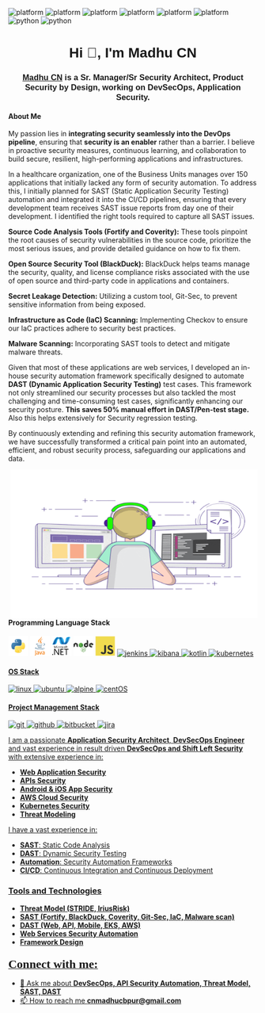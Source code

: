 ![platform](https://img.shields.io/badge/Threat%20Model-STRIDE,%20IriusRisk-yellow)
![platform](https://img.shields.io/badge/Proxy-OWASP%20ZAP,%20Burpsuite-green)
![platform](https://img.shields.io/badge/Mobile%20Security-MobSF,%20frida-green)
![platform](https://img.shields.io/badge/Platform-Xcode-Blue)
![platform](https://img.shields.io/badge/EKS-kubescape,%20kubebench-orange)
![platform](https://img.shields.io/static/v1?label=Platform&message=OS:%20Windows%20/%20Linux&color=yellow)
![python](https://img.shields.io/badge/python-green.svg?logo=python&labelColor=yellow)
![python](https://img.shields.io/badge/Java-orange.svg?logo=oracle&labelColor=green)


<!-- Header Section -->
<h1 align="center"><font face="Arial">Hi 👋, I'm Madhu CN </font></h1>
<h3 align="center"><font face="Arial"><a href="https://www.linkedin.com/in/madhu-cn-40b88433/" target="_blank" rel="noreferrer">Madhu CN</a> is a Sr. Manager/Sr Security Architect, Product Security by Design, working on DevSecOps, Application Security.</font></h3>

#### About Me
My passion lies in **integrating security seamlessly into the DevOps pipeline**, ensuring that **security is an enabler** rather than a barrier. I believe in proactive security measures, continuous learning, and collaboration to build secure, resilient, high-performing applications and infrastructures.

In a healthcare organization, one of the Business Units manages over 150 applications that initially lacked any form of security automation. To address this, I initially planned for SAST (Static Application Security Testing) automation and integrated it into the CI/CD pipelines, ensuring that every development team receives SAST issue reports from day one of their development. I identified the right tools required to capture all SAST issues.

**Source Code Analysis Tools (Fortify and Coverity):**
These tools pinpoint the root causes of security vulnerabilities in the source code, prioritize the most serious issues, and provide detailed guidance on how to fix them.

**Open Source Security Tool (BlackDuck):**
BlackDuck helps teams manage the security, quality, and license compliance risks associated with the use of open source and third-party code in applications and containers.

**Secret Leakage Detection:**
Utilizing a custom tool, Git-Sec, to prevent sensitive information from being exposed.

**Infrastructure as Code (IaC) Scanning:**
Implementing Checkov to ensure our IaC practices adhere to security best practices.

**Malware Scanning:**
Incorporating SAST tools to detect and mitigate malware threats.

Given that most of these applications are web services, I developed an in-house security automation framework specifically designed to automate **DAST (Dynamic Application Security Testing)** test cases. This framework not only streamlined our security processes but also tackled the most challenging and time-consuming test cases, significantly enhancing our security posture. **This saves 50% manual effort in DAST/Pen-test stage.** Also this helps extensively for Security regression testing.

By continuously extending and refining this security automation framework, we have successfully transformed a critical pain point into an automated, efficient, and robust security process, safeguarding our applications and data.

<!-- GIF -->
<img align="right" height="300" width="500" src="https://raw.githubusercontent.com/mikonoid/mikonoid/main/images/gifs/coder3.gif" />

#### Programming Language Stack
<p align="left"><img src="https://raw.githubusercontent.com/github/explore/80688e429a7d4ef2fca1e82350fe8e3517d3494d/topics/python/python.png" alt="python" title="python" width="40" height="40"/> <img src="https://raw.githubusercontent.com/github/explore/80688e429a7d4ef2fca1e82350fe8e3517d3494d/topics/java/java.png" alt="java" title="java8" width="40" height="40"/> <img src="https://raw.githubusercontent.com/devicons/devicon/master/icons/dot-net/dot-net-original-wordmark.svg" alt="dotnet" width="40" height="40"/>  <img src="https://raw.githubusercontent.com/devicons/devicon/master/icons/nodejs/nodejs-original-wordmark.svg" alt="nodejs" width="40" height="40"/> <img src="https://raw.githubusercontent.com/devicons/devicon/master/icons/javascript/javascript-original.svg" alt="javascript" width="40" height="40"/> </a> <a href="https://www.jenkins.io" target="_blank" rel="noreferrer"> <img src="https://www.vectorlogo.zone/logos/jenkins/jenkins-icon.svg" alt="jenkins" width="40" height="40"/> </a> <a href="https://www.elastic.co/kibana" target="_blank" rel="noreferrer"> <img src="https://www.vectorlogo.zone/logos/elasticco_kibana/elasticco_kibana-icon.svg" alt="kibana" width="40" height="40"/> </a> <a href="https://kotlinlang.org" target="_blank" rel="noreferrer"> <img src="https://www.vectorlogo.zone/logos/kotlinlang/kotlinlang-icon.svg" alt="kotlin" width="40" height="40"/> </a> <a href="https://kubernetes.io" target="_blank" rel="noreferrer"> <img src="https://www.vectorlogo.zone/logos/kubernetes/kubernetes-icon.svg" alt="kubernetes" width="40" height="40"/> </p>

#### OS Stack
<p align="left"><img src="https://brandlogos.net/wp-content/uploads/2020/03/Linux-logo.png" alt="linux" title="linux" width="40" height="40"/>  <img src="https://www.vectorlogo.zone/logos/ubuntu/ubuntu-icon.svg" alt="ubuntu" title="ubuntu" width="40" height="40"/>  <img src="https://www.vectorlogo.zone/logos/alpinelinux/alpinelinux-icon.svg" alt="alpine" title="alpine" width="40" height="40"/> <img src="https://www.vectorlogo.zone/logos/centos/centos-icon.svg" alt="centOS" title="centOS" width="40" height="40"/> </p>

#### Project Management Stack
<p align="left"><img src="https://www.vectorlogo.zone/logos/git-scm/git-scm-icon.svg" alt="git" title="git" width="40" height="40"/>  <img src="https://www.vectorlogo.zone/logos/github/github-icon.svg" alt="github" title="github" width="40" height="40"/> <img src="https://www.vectorlogo.zone/logos/bitbucket/bitbucket-icon.svg" alt="bitbucket" title="bitbucket" width="40" height="40"/>  <img src="https://www.vectorlogo.zone/logos/atlassian_jira/atlassian_jira-icon.svg" alt="jira" title="jira" width="40" height="40"/> </p>

I am a passionate **Application Security Architect**, **DevSecOps Engineer** and  vast experience in result driven **DevSecOps and Shift Left Security** with extensive experience in:

- **Web Application Security**
- **APIs Security**
- **Android & iOS App Security**
- **AWS Cloud Security**
- **Kubernetes Security**
- **Threat Modeling**

I have a vast experience in:

- **SAST**: Static Code Analysis
- **DAST**: Dynamic Security Testing
- **Automation**: Security Automation Frameworks
- **CI/CD**: Continuous Integration and Continuous Deployment

### Tools and Technologies

- **Threat Model (STRIDE, IriusRisk)**
- **SAST (Fortify, BlackDuck, Coverity, Git-Sec, IaC, Malware scan)**
- **DAST (Web, API, Mobile, EKS, AWS)**
- **Web Services Security Automation**
- **Framework Design**

<!-- Contact Section -->
<h3 align="left"><font size="+2" face="Verdana">Connect with me:</font></h3>
<p align="left">
</p>

- 💬 Ask me about **DevSecOps, API Security Automation, Threat Model, SAST, DAST**
- 📫 How to reach me **[cnmadhucbpur@gmail.com](mailto:cnmadhucbpur@gmail.com)**
